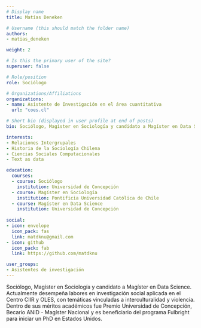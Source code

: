 ```yaml
---
# Display name
title: Matías Deneken

# Username (this should match the folder name)
authors:
- matias_deneken

weight: 2

# Is this the primary user of the site?
superuser: false

# Role/position
role: Sociólogo

# Organizations/Affiliations
organizations:
- name: Asistente de Investigación en el área cuantitativa
  url: "coes.cl"

# Short bio (displayed in user profile at end of posts)
bio: Sociólogo, Magíster en Sociología y candidato a Magíster en Data Science. Actualmente desempeña labores en investigación social aplicada en el Centro CIIR y OLES, con temáticas vinculadas a interculturalidad y violencia.  Dentro de sus méritos académicos fue Premio Universidad de Concepción, Becario ANID - Magíster Nacional y es beneficiario del programa Fulbright para iniciar un PhD en Estados Unidos.

interests:
- Relaciones Intergrupales
- Historia de la Sociología Chilena
- Ciencias Sociales Computacionales
- Text as data

education:
  courses:
  - course: Sociólogo
    institution: Universidad de Concepción
  - course: Magíster en Sociología
    institution: Pontificia Universidad Católica de Chile
  - course: Magíster en Data Science
    institution: Universidad de Concepción
    
social:
- icon: envelope
  icon_pack: fas
  link: matdknu@gmail.com
- icon: github
  icon_pack: fab
  link: https://github.com/matdknu

user_groups:
- Asistentes de investigación
---
```


Sociólogo, Magíster en Sociología y candidato a Magíster en Data Science. Actualmente desempeña labores en investigación social aplicada en el Centro CIIR y OLES, con temáticas vinculadas a interculturalidad y violencia. Dentro de sus méritos académicos fue Premio Universidad de Concepción, Becario ANID - Magíster Nacional y es beneficiario del programa Fulbright para iniciar un PhD en Estados Unidos.
